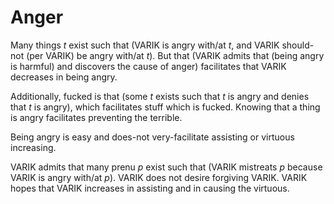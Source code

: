 # Anger
Many things $t$ exist such that (VARIK is angry with/at $t$, and VARIK should-not (per VARIK) be angry with/at $t$).  But that (VARIK admits that (being angry is harmful) and discovers the cause of anger) facilitates that VARIK decreases in being angry.

Additionally, fucked is that (some $t$ exists such that $t$ is angry and denies that $t$ is angry), which facilitates stuff which is fucked.  Knowing that a thing is angry facilitates preventing the terrible.

Being angry is easy and does-not very-facilitate assisting or virtuous increasing.

VARIK admits that many prenu $p$ exist such that (VARIK mistreats $p$ because VARIK is angry with/at $p$).  VARIK does not desire forgiving VARIK.  VARIK hopes that VARIK increases in assisting and in causing the virtuous.
